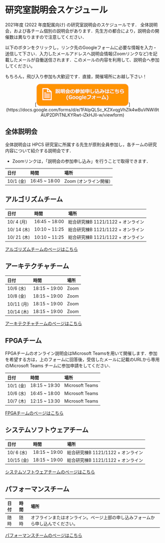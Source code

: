 研究室説明会スケジュール
========================

2021年度 (2022 年度配属向け) の研究室説明会のスケジュールです．
全体説明会，および各チーム個別の説明会があります．先生方の都合により，説明会の開催数は異なりますので注意してください．

<!--
<font color="red">今年度は物理開催およびオンラインでの同時開催を予定しています！お好きな方法で参加して下さい！</font>
-->

以下のボタンをクリックし，リンク先のGoogleフォームに必要な情報を入力・送信して下さい．入力したメールアドレスへ説明会情報(Zoomリンクなど)を記載したメールが自働送信されます．このメールの内容を利用して、説明会へ参加してください。

もちろん，飛び入り参加も大歓迎です．直接，開催場所にお越し下さい！
<center>[<img src="./banner_form.png" width=300 style="border:none;"></img>](https://docs.google.com/forms/d/e/1FAIpQLSc_KZXvqgVhZlk4wBuVNWi9tAUP2DPiTNLKYRwt-iZkHJlI-w/viewform)</center>



全体説明会
----------
全体説明会は HPCS 研究室に所属する先生が原則全員参加し，各チームの研究内容について紹介する説明会です．

* Zoomリンクは，「説明会の参加申し込み」を行うことで取得できます．

|日付|時間|場所|
|:---|:---|:---|
|10/1 (金)|16:45 ~ 18:00|Zoom (オンライン開催)|


アルゴリズムチーム
------------------

|日付|時間|場所|
|:---|:---|:---|
|10/ 4 (月)|16:45 ~ 18:00|総合研究棟B 1121/1122 + オンライン|
|10/ 14 (木)|10:10 ~ 11:25|総合研究棟B 1121/1122 + オンライン|
|10/ 21 (木)|10:10 ~ 11:25|総合研究棟B 1121/1122 + オンライン|
[アルゴリズムチームのページはこちら](ateam.md)

アーキテクチャチーム
------------------

|日付|時間|場所|
|:---|:---|:---|
|10/6 (水)|18:15 ~ 19:00| Zoom |
|10/8 (金)|18:15 ~ 19:00| Zoom |
|10/11 (月)|18:15 ~ 19:00| Zoom |
|10/14 (木)|18:15 ~ 19:00| Zoom |
[アーキテクチャチームのページはこちら](arcteam.md)

FPGAチーム
----------
FPGAチームのオンライン説明会はMicrosoft Teamsを用いて開催します．参加を希望する方は，上のフォームに回答後，受信したメールに記載のURLから専用のMicrosoft Teams チームに参加申請をしてください．



|日付|時間|場所|
|:---|:---|:---|
|10/1 (金)|18:15 ~ 19:30|Microsoft Teams|
|10/6 (水)|16:45 ~ 18:00|Microsoft Teams|
|10/7 (木)|12:15 ~ 13:30|Microsoft Teams|

[FPGAチームのページはこちら](fpgateam.md)

システムソフトウェアチーム
------------------

|日付|時間|場所|
|:---|:---|:---|
|10/ 6 (水)|18:15 ~ 19:00|総合研究棟B 1121/1122 + オンライン|
|10/15 (金)|18:15 ~ 19:00|総合研究棟B 1121/1122 + オンライン|
[システムソフトウェアチームのページはこちら](ssteam.md)

パフォーマンスチーム
------------------

|日付|時間|場所|
|:---|:---|:---|
|随時|随時|オフラインまたはオンライン。ページ上部の申し込みフォームから申し込んでください。|
[パフォーマンスチームのページはこちら](perfteam.md)

